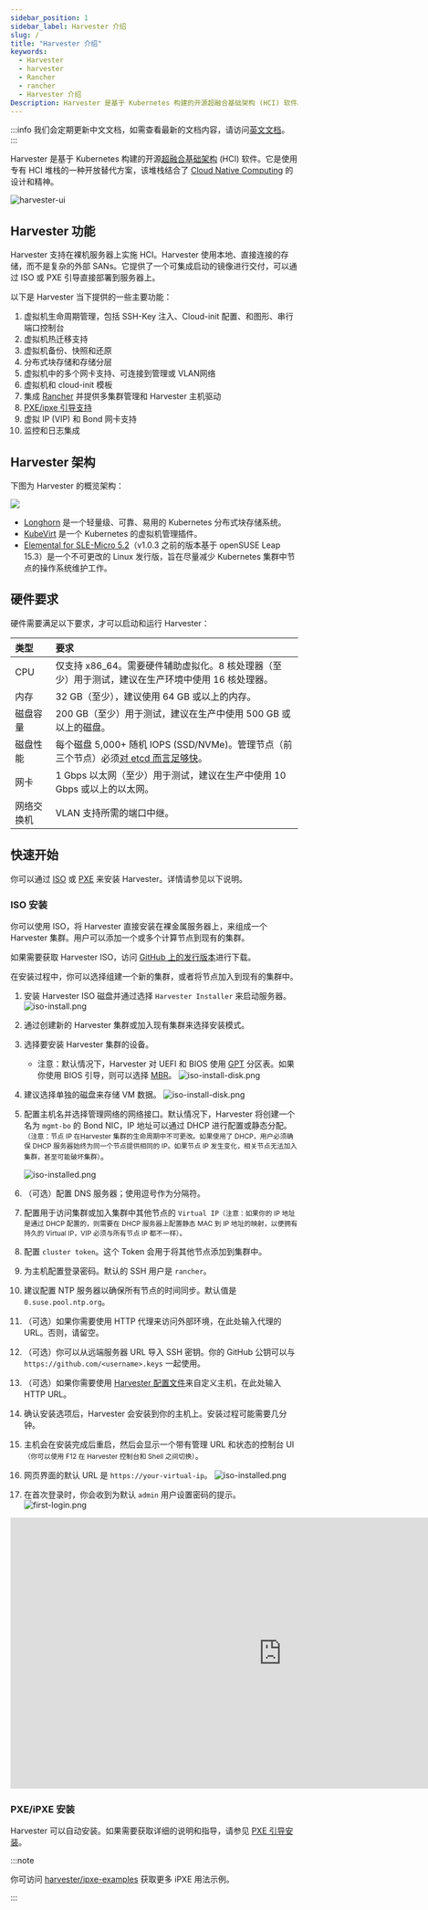 ```yaml
---
sidebar_position: 1
sidebar_label: Harvester 介绍
slug: /
title: "Harvester 介绍"
keywords:
  - Harvester
  - harvester
  - Rancher
  - rancher
  - Harvester 介绍
Description: Harvester 是基于 Kubernetes 构建的开源超融合基础架构 (HCI) 软件。它是 vSphere 和 Nutanix 的开源替代方案。
---
```

:::info
我们会定期更新中文文档，如需查看最新的文档内容，请访问[英文文档](https://docs.harvesterhci.io/)。
:::

Harvester 是基于 Kubernetes 构建的开源[超融合基础架构](https://en.wikipedia.org/wiki/Hyper-converged_infrastructure) (HCI) 软件。它是使用专有 HCI 堆栈的一种开放替代方案，该堆栈结合了 [Cloud Native Computing](https://en.wikipedia.org/wiki/Cloud_native_computing) 的设计和精神。

![harvester-ui](/img/v1.1/dashboard.png)

## Harvester 功能

Harvester 支持在裸机服务器上实施 HCI。Harvester 使用本地、直接连接的存储，而不是复杂的外部 SANs。它提供了一个可集成启动的镜像进行交付，可以通过 ISO 或 PXE 引导直接部署到服务器上。

以下是 Harvester 当下提供的一些主要功能：

1. 虚拟机生命周期管理，包括 SSH-Key 注入、Cloud-init 配置、和图形、串行端口控制台
1. 虚拟机热迁移支持
1. 虚拟机备份、快照和还原
1. 分布式块存储和存储分层
1. 虚拟机中的多个网卡支持、可连接到管理或 VLAN网络
1. 虚拟机和 cloud-init 模板
1. 集成 [Rancher](https://github.com/rancher/rancher) 并提供多集群管理和 Harvester 主机驱动
1. [PXE/ipxe 引导支持](./install/pxe-boot-install.md)
1. 虚拟 IP (VIP) 和 Bond 网卡支持
1. 监控和日志集成

## Harvester 架构
下图为 Harvester 的概览架构：

![](/img/v1.1/architecture.svg)

- [Longhorn](https://longhorn.io/) 是一个轻量级、可靠、易用的 Kubernetes 分布式块存储系统。
- [KubeVirt](https://kubevirt.io/) 是一个 Kubernetes 的虚拟机管理插件。
- [Elemental for SLE-Micro 5.2](https://github.com/rancher-sandbox/cOS-toolkit)（v1.0.3 之前的版本基于 openSUSE Leap 15.3）是一个不可更改的 Linux 发行版，旨在尽量减少 Kubernetes 集群中节点的操作系统维护工作。

## 硬件要求

硬件需要满足以下要求，才可以启动和运行 Harvester：

| 类型 | 要求 |
|:---|:-----------------------------------------------------------------------------------------------------------------------------------------------------------------------------------------------------------|
| CPU | 仅支持 x86_64。需要硬件辅助虚拟化。8 核处理器（至少）用于测试，建议在生产环境中使用 16 核处理器。 |
| 内存 | 32 GB（至少），建议使用 64 GB 或以上的内存。 |
| 磁盘容量 | 200 GB（至少）用于测试，建议在生产中使用 500 GB 或以上的磁盘。 |
| 磁盘性能 | 每个磁盘 5,000+ 随机 IOPS (SSD/NVMe)。管理节点（前三个节点）必须[对 etcd 而言足够快](https://www.ibm.com/cloud/blog/using-fio-to-tell-whether-your-storage-is-fast-enough-for-etcd)。 |
| 网卡 | 1 Gbps 以太网（至少）用于测试，建议在生产中使用 10 Gbps 或以上的以太网。 |
| 网络交换机 | VLAN 支持所需的端口中继。 |

## 快速开始

你可以通过 [ISO](./install/iso-install.md) 或 [PXE](./install/pxe-boot-install.md) 来安装 Harvester。详情请参见以下说明。

### ISO 安装

你可以使用 ISO，将 Harvester 直接安装在裸金属服务器上，来组成一个 Harvester 集群。用户可以添加一个或多个计算节点到现有的集群。

如果需要获取 Harvester ISO，访问 [GitHub 上的发行版本](https://github.com/harvester/harvester/releases)进行下载。

在安装过程中，你可以选择组建一个新的集群，或者将节点加入到现有的集群中。

1. 安装 Harvester ISO 磁盘并通过选择 `Harvester Installer` 来启动服务器。
   ![iso-install.png](/img/v1.1/install/iso-install.png)
2. 通过创建新的 Harvester 集群或加入现有集群来选择安装模式。
3. 选择要安装 Harvester 集群的设备。
   - 注意：默认情况下，Harvester 对 UEFI 和 BIOS 使用 [GPT](https://en.wikipedia.org/wiki/GUID_Partition_Table) 分区表。如果你使用 BIOS 引导，则可以选择 [MBR](https://en.wikipedia.org/wiki/Master_boot_record)。
      ![iso-install-disk.png](/img/v1.1/install/iso-install-disk.png)
5. 建议选择单独的磁盘来存储 VM 数据。
   ![iso-install-disk.png](/img/v1.1/install/iso-select-data-disk.png)
6. 配置主机名并选择管理网络的网络接口。默认情况下，Harvester 将创建一个名为 `mgmt-bo` 的 Bond NIC，IP 地址可以通过 DHCP 进行配置或静态分配。<small>（注意：节点 IP 在Harvester 集群的生命周期中不可更改。如果使用了 DHCP，用户必须确保 DHCP 服务器始终为同一个节点提供相同的 IP。如果节点 IP 发生变化，相关节点无法加入集群，甚至可能破坏集群）</small>。

   ![iso-installed.png](/img/v1.1/install/iso-nic-config.png)
7. （可选）配置 DNS 服务器；使用逗号作为分隔符。
8. 配置用于访问集群或加入集群中其他节点的 `Virtual IP`<small>（注意：如果你的 IP 地址是通过 DHCP 配置的，则需要在 DHCP 服务器上配置静态 MAC 到 IP 地址的映射，以便拥有持久的 Virtual IP，VIP 必须与所有节点 IP 都不一样）。</small>
9. 配置 `cluster token`。这个 Token 会用于将其他节点添加到集群中。
10. 为主机配置登录密码。默认的 SSH 用户是 `rancher`。
11. 建议配置 NTP 服务器以确保所有节点的时间同步。默认值是 `0.suse.pool.ntp.org`。
12. （可选）如果你需要使用 HTTP 代理来访问外部环境，在此处输入代理的 URL。否则，请留空。
13. （可选）你可以从远端服务器 URL 导入 SSH 密钥。你的 GitHub 公钥可以与 `https://github.com/<username>.keys` 一起使用。
14. （可选）如果你需要使用 [Harvester 配置文件](./install/harvester-configuration.md)来自定义主机，在此处输入 HTTP URL。
15. 确认安装选项后，Harvester 会安装到你的主机上。安装过程可能需要几分钟。
16. 主机会在安装完成后重启，然后会显示一个带有管理 URL 和状态的控制台 UI<small>（你可以使用 F12 在 Harvester 控制台和 Shell 之间切换）</small>。
17. 网页界面的默认 URL 是 `https://your-virtual-ip`。
   ![iso-installed.png](/img/v1.1/install/iso-installed.png)
18. 在首次登录时，你会收到为默认 `admin` 用户设置密码的提示。
   ![first-login.png](/img/v1.1/install/first-time-login.png)

<div class="text-center">
<iframe width="950" height="475" src="https://www.youtube.com/embed/Ngsk7m6NYf4" title="YouTube video player" frameborder="0" allow="accelerometer; autoplay; clipboard-write; encrypted-media; gyroscope; picture-in-picture" allowfullscreen></iframe>
</div>

### PXE/iPXE 安装

Harvester 可以自动安装。如果需要获取详细的说明和指导，请参见 [PXE 引导安装](./install/pxe-boot-install.md)。

:::note

你可访问 [harvester/ipxe-examples](https://github.com/harvester/ipxe-examples) 获取更多 iPXE 用法示例。

:::
